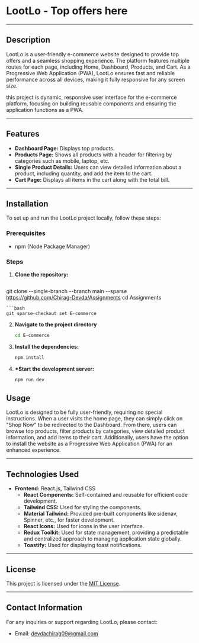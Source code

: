 # LootLo - Top offers here

---

## Description

LootLo is a user-friendly e-commerce website designed to provide top offers and a seamless shopping experience. The platform features multiple routes for each page, including Home, Dashboard, Products, and Cart. As a Progressive Web Application (PWA), LootLo ensures fast and reliable performance across all devices, making it fully responsive for any screen size.

this project is dynamic, responsive user interface for the e-commerce platform, focusing on building reusable components and ensuring the application functions as a PWA.

---

## Features

- **Dashboard Page:** Displays top products.
- **Products Page:** Shows all products with a header for filtering by categories such as mobile, laptop, etc.
- **Single Product Details:** Users can view detailed information about a product, including quantity, and add the item to the cart.
- **Cart Page:** Displays all items in the cart along with the total bill.

---

## Installation

To set up and run the LootLo project locally, follow these steps:

### Prerequisites

- npm (Node Package Manager)

### Steps

1. **Clone the repository:**
   ```bash
  git clone --single-branch --branch main --sparse https://github.com/Chirag-Devda/Assignments 
  cd Assignments
   ```
  ```bash
  git sparse-checkout set E-commerce
  ```
2. **Navigate to the project directory**
   ```bash
   cd E-commerce
   ```
3. **Install the dependencies:**
   ```bash
   npm install
   ```
4. **\*Start the development server:**
   ```bash
   npm run dev
   ```

## Usage

LootLo is designed to be fully user-friendly, requiring no special instructions. When a user visits the home page, they can simply click on "Shop Now" to be redirected to the Dashboard. From there, users can browse top products, filter products by categories, view detailed product information, and add items to their cart. Additionally, users have the option to install the website as a Progressive Web Application (PWA) for an enhanced experience.

---

## Technologies Used

- **Frontend:** React.js, Tailwind CSS
  - **React Components:** Self-contained and reusable for efficient code development.
  - **Tailwind CSS:** Used for styling the components.
  - **Material Tailwind:** Provided pre-built components like sidenav, Spinner, etc., for faster development.
  - **React Icons:** Used for icons in the user interface.
  - **Redux Toolkit:** Used for state management, providing a predictable and centralized approach to managing application state globally.
  - **Toastify:** Used for displaying toast notifications.

---

## License

This project is licensed under the [MIT License](https://opensource.org/licenses/MIT).

---

## Contact Information

For any inquiries or support regarding LootLo, please contact:

- Email: devdachirag09@gmail.com
